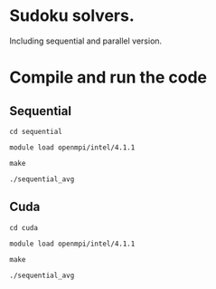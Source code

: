 # Sudoku solvers.

Including sequential and parallel version.

# Compile and run the code

## Sequential

```shell
cd sequential

module load openmpi/intel/4.1.1

make

./sequential_avg
```

## Cuda

```shell
cd cuda

module load openmpi/intel/4.1.1

make

./sequential_avg
```

